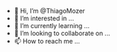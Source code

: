 - 👋 Hi, I’m @ThiagoMozer
- 👀 I’m interested in ...
- 🌱 I’m currently learning ...
- 💞️ I’m looking to collaborate on ...
- 📫 How to reach me ...

<!---
ThiagoMozer/ThiagoMozer is a ✨ special ✨ repository because its `README.md` (this file) appears on your GitHub profile.
You can click the Preview link to take a look at your changes.
--->

